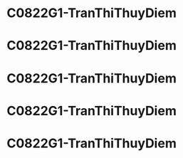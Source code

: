 # C0822G1-TranThiThuyDiem
# C0822G1-TranThiThuyDiem
# C0822G1-TranThiThuyDiem
# C0822G1-TranThiThuyDiem
# C0822G1-TranThiThuyDiem
